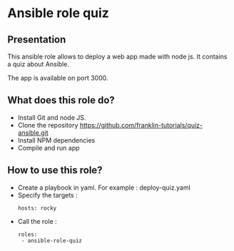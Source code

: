 # Ansible role quiz

## Presentation
This ansible role allows to deploy a web app made with node js. It contains a quiz about Ansible.

The app is available on port 3000.

## What does this role do?
- Install Git and node JS.
- Clone the repository https://github.com/franklin-tutorials/quiz-ansible.git
- Install NPM dependencies
- Compile and run app


## How to use this role?
- Create a playbook in yaml. For example : deploy-quiz.yaml
- Specify the targets : 
  ```
  hosts: rocky
  ```
- Call the role : 
  ```
  roles:
   - ansible-role-quiz
  ```
